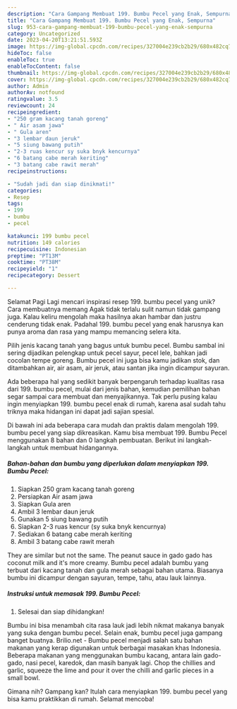 ```yaml
---
description: "Cara Gampang Membuat 199. Bumbu Pecel yang Enak, Sempurna"
title: "Cara Gampang Membuat 199. Bumbu Pecel yang Enak, Sempurna"
slug: 953-cara-gampang-membuat-199-bumbu-pecel-yang-enak-sempurna
category: Uncategorized
date: 2023-04-20T13:21:51.593Z
image: https://img-global.cpcdn.com/recipes/327004e239cb2b29/680x482cq70/199-bumbu-pecel-foto-resep-utama.jpg
hideToc: false
enableToc: true
enableTocContent: false
thumbnail: https://img-global.cpcdn.com/recipes/327004e239cb2b29/680x482cq70/199-bumbu-pecel-foto-resep-utama.jpg
cover: https://img-global.cpcdn.com/recipes/327004e239cb2b29/680x482cq70/199-bumbu-pecel-foto-resep-utama.jpg
author: Admin
authorAv: notfound
ratingvalue: 3.5
reviewcount: 24
recipeingredient:
- "250 gram kacang tanah goreng"
- " Air asam jawa"
- " Gula aren"
- "3 lembar daun jeruk"
- "5 siung bawang putih"
- "2-3 ruas kencur sy suka bnyk kencurnya"
- "6 batang cabe merah keriting"
- "3 batang cabe rawit merah"
recipeinstructions:

- "Sudah jadi dan siap dinikmati!"
categories:
- Resep
tags:
- 199
- bumbu
- pecel

katakunci: 199 bumbu pecel 
nutrition: 149 calories
recipecuisine: Indonesian
preptime: "PT13M"
cooktime: "PT38M"
recipeyield: "1"
recipecategory: Dessert

---
```



Selamat Pagi Lagi mencari inspirasi resep 199. bumbu pecel yang unik? Cara membuatnya memang Agak tidak terlalu sulit namun tidak gampang juga. Kalau keliru mengolah maka hasilnya akan hambar dan justru cenderung tidak enak. Padahal 199. bumbu pecel yang enak harusnya kan punya aroma dan rasa yang mampu memancing selera kita.


Pilih jenis kacang tanah yang bagus untuk bumbu pecel. Bumbu sambal ini sering dijadikan pelengkap untuk pecel sayur, pecel lele, bahkan jadi cocolan tempe goreng. Bumbu pecel ini juga bisa kamu jadikan stok, dan ditambahkan air, air asam, air jeruk, atau santan jika ingin dicampur sayuran.

Ada beberapa hal yang sedikit banyak berpengaruh terhadap kualitas rasa dari 199. bumbu pecel, mulai dari jenis bahan, kemudian pemilihan bahan segar sampai cara membuat dan menyajikannya. Tak perlu pusing kalau ingin menyiapkan 199. bumbu pecel enak di rumah, karena asal sudah tahu triknya maka hidangan ini dapat jadi sajian spesial.


Di bawah ini ada beberapa cara mudah dan praktis dalam mengolah 199. bumbu pecel yang siap dikreasikan. Kamu bisa membuat 199. Bumbu Pecel menggunakan 8 bahan dan 0 langkah pembuatan. Berikut ini langkah-langkah untuk membuat hidangannya.

<!--inarticleads1-->

##### Bahan-bahan dan bumbu yang diperlukan dalam menyiapkan 199. Bumbu Pecel:

1. Siapkan 250 gram kacang tanah goreng
1. Persiapkan  Air asam jawa
1. Siapkan  Gula aren
1. Ambil 3 lembar daun jeruk
1. Gunakan 5 siung bawang putih
1. Siapkan 2-3 ruas kencur (sy suka bnyk kencurnya)
1. Sediakan 6 batang cabe merah keriting
1. Ambil 3 batang cabe rawit merah


They are similar but not the same. The peanut sauce in gado gado has coconut milk and it&#39;s more creamy. Bumbu pecel adalah bumbu yang terbuat dari kacang tanah dan gula merah sebagai bahan utama. Biasanya bumbu ini dicampur dengan sayuran, tempe, tahu, atau lauk lainnya. 

<!--inarticleads2-->

##### Instruksi untuk memasak 199. Bumbu Pecel:


1. Selesai dan siap dihidangkan!

Bumbu ini bisa menambah cita rasa lauk jadi lebih nikmat makanya banyak yang suka dengan bumbu pecel. Selain enak, bumbu pecel juga gampang banget buatnya. Brilio.net - Bumbu pecel menjadi salah satu bahan makanan yang kerap digunakan untuk berbagai masakan khas Indonesia. Beberapa makanan yang menggunakan bumbu kacang, antara lain gado-gado, nasi pecel, karedok, dan masih banyak lagi. Chop the chillies and garlic, squeeze the lime and pour it over the chilli and garlic pieces in a small bowl. 

Gimana nih? Gampang kan? Itulah cara menyiapkan 199. bumbu pecel yang bisa kamu praktikkan di rumah. Selamat mencoba!
